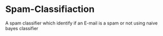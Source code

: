 # Spam-Classifiaction
A spam classifier which identify if an E-mail is a spam or not using naive bayes classifier
